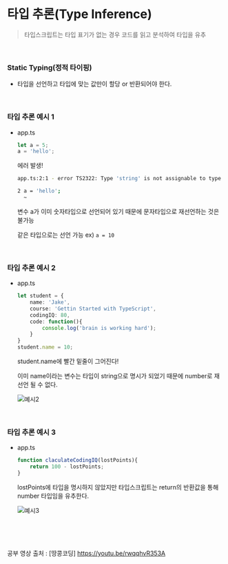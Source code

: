 # 타입 추론(Type Inference)

>  타입스크립트는 타입 표기가 없는 경우 코드를 읽고 분석하여 타입을 유추

<br>

### Static Typing(정적 타이핑)

- 타입을 선언하고 타입에 맞는 값만이 할당 or 반환되어야 한다.

<br>

### 타입 추론 예시 1

- app.ts

  ```typescript
  let a = 5;
  a = 'hello';
  ```

  에러 발생!

  ```bash
  app.ts:2:1 - error TS2322: Type 'string' is not assignable to type 'number'.
  
  2 a = 'hello';
    ~
  ```

  변수 a가 이미 숫자타입으로 선언되어 있기 때문에 문자타입으로 재선언하는 것은 불가능

  같은 타입으로는 선언 가능  ex) `a = 10`

<br>

### 타입 추론 예시 2

- app.ts

  ```typescript
  let student = {
      name: 'Jake',
      course: 'Gettin Started with TypeScript',
      codingIQ: 80,
      code: function(){
          console.log('brain is working hard');
      }
  }
  student.name = 10;
  ```

  student.name에 빨간 밑줄이 그어진다!

  이미 name이라는 변수는 타입이 string으로 명시가 되었기 때문에 number로 재선언 될 수 없다.

  ![예시2](https://user-images.githubusercontent.com/24764210/119753770-497cdd80-beda-11eb-8fb7-fcd5c3ba1c51.jpg)

<br>

### 타입 추론 예시 3

- app.ts

  ```typescript
  function claculateCodingIQ(lostPoints){
      return 100 - lostPoints;
  }
  ```

  lostPoints에 타입을 명시하지 않았지만 타입스크립트는 return의 반환값을 통해 number 타입임을 유추한다.

  ![예시3](https://user-images.githubusercontent.com/24764210/119754041-cf992400-beda-11eb-8be4-27a92bf4b01a.jpg)

<br>

<br>

<br>

공부 영상 출처 : [땅콩코딩] https://youtu.be/rwqqhvR353A